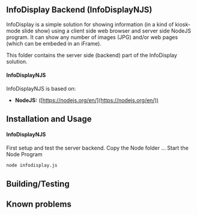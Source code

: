 ﻿## InfoDisplay Backend (InfoDisplayNJS)

InfoDisplay is a simple solution for showing information (in a kind of kiosk-mode slide show) using a client side web browser and server side NodeJS program.
It can show any number of images (JPG) and/or web pages (which can be embeded in an iFrame).

This folder contains the server side (backend) part of the InfoDisplay solution.


#### InfoDisplayNJS
InfoDisplayNJS is based on:

* **NodeJS:**  ([https://nodejs.org/en/](https://nodejs.org/en/))
 


## Installation and Usage

#### InfoDisplayNJS
First setup and test the server backend.
Copy the Node folder ...
Start the Node Program

```sh
node infodisplay.js
```


## Building/Testing



## Known problems





